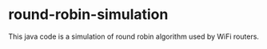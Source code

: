 # round-robin-simulation
This java code is a simulation of round robin algorithm used by WiFi routers.
